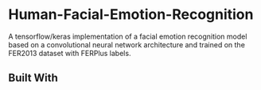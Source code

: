# Human-Facial-Emotion-Recognition
A tensorflow/keras implementation of a facial emotion recognition model based on a convolutional neural network architecture and trained on the FER2013 dataset with FERPlus labels.
## Built With
